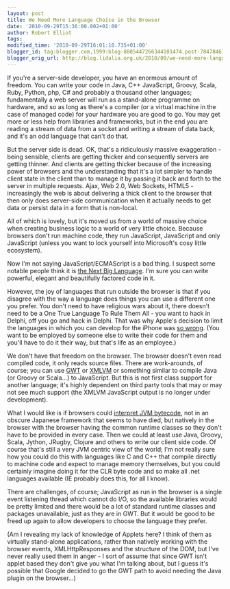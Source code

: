 ```yaml
---
layout: post
title: We Need More Language Choice in the Browser
date: '2010-09-29T15:36:00.002+01:00'
author: Robert Elliot
tags: 
modified_time: '2010-09-29T16:01:10.735+01:00'
blogger_id: tag:blogger.com,1999:blog-8805447266344101474.post-7847846748232305555
blogger_orig_url: http://blog.lidalia.org.uk/2010/09/we-need-more-language-choice-in-browser.html
---
```


If you're a server-side developer, you have an enormous amount of freedom. You can write your code in Java, C++ JavaScript, Groovy, Scala, Ruby, Python, php, C# and probably a thousand other languages; fundamentally a web server will run as a stand-alone programme on hardware, and so as long as there's a compiler (or a virtual machine in the case of managed code) for your hardware you are good to go. You may get more or less help from libraries and frameworks, but in the end you are reading a stream of data from a socket and writing a stream of data back, and it's an odd language that can't do that.

 But the server side is dead. OK, that's a ridiculously massive exaggeration - being sensible, clients are getting thicker and consequently servers are getting thinner. And clients are getting thicker because of the increasing power of browsers and the understanding that it's a lot simpler to handle client state in the client than to manage it by passing it back and forth to the server in multiple requests. Ajax, Web 2.0, Web Sockets, HTML5 - increasingly the web is about delivering a thick client to the browser that then only does server-side communication when it actually needs to get data or persist data in a form that is non-local.

 All of which is lovely, but it's moved us from a world of massive choice when creating business logic to a world of very little choice. Because browsers don't run machine code, they run JavaScript, JavaScript and only JavaScript (unless you want to lock yourself into Microsoft's cosy little ecosystem).

 Now I'm not saying JavaScript/ECMAScript is a bad thing. I suspect some notable people think it is [the Next Big Language](http://steve-yegge.blogspot.com/2007/02/next-big-language.html). I'm sure you can write powerful, elegant and beautifully factored code in it.

 However, the joy of languages that run outside the browser is that if you disagree with the way a language does things you can use a different one you prefer. You don't need to have religious wars about it, there doesn't need to be a One True Language To Rule Them All - you want to hack in Delphi, off you go and hack in Delphi. That was why Apple's decision to limit the languages in which you can develop for the iPhone was [so wrong](http://enfranchisedmind.com/blog/posts/apple-is-just-microsoft-with-better-marketing/). (You want to be employed by someone else to write their code for them and you'll have to do it their way, but that's life as an employee.)

 We don't have that freedom on the browser. The browser doesn't even read compiled code, it only reads source files. There are work-arounds, of course; you can use [GWT](http://code.google.com/webtoolkit/) or [XMLVM](http://www.xmlvm.org/overview/) or something similar to compile Java (or Groovy or Scala...) to JavaScript. But this is not first class support for another language; it's highly dependent on third party tools that may or may not see much support (the XMLVM JavaScript output is no longer under development).

 What I would like is if browsers could [interpret JVM bytecode](http://ejohn.org/blog/running-java-in-javascript/), not in an obscure Japanese framework that seems to have died, but natively in the browser with the browser having the common runtime classes so they don't have to be provided in every case. Then we could at least use Java, Groovy, Scala, Jython, JRugby, Clojure and others to write our client side code. Of course that's still a very JVM centric view of the world; I'm not really sure how you could do this with languages like C and C++ that compile directly to machine code and expect to manage memory themselves, but you could certainly imagine doing it for the CLR byte code and so make all .net languages available (IE probably does this, for all I know).

 There are challenges, of course; JavaScript as run in the browser is a single event listening thread which cannot do I/O, so the available libraries would be pretty limited and there would be a lot of standard runtime classes and packages unavailable, just as they are in GWT. But it would be good to be freed up again to allow developers to choose the language they prefer.

 (Am I revealing my lack of knowledge of Applets here? I think of them as virtually stand-alone applications, rather than natively working with the browser events, XMLHttpResponses and the structure of the DOM, but I've never really used them in anger - I sort of assume that since GWT isn't applet based they don't give you what I'm talking about, but I guess it's possible that Google decided to go the GWT path to avoid needing the Java plugin on the browser...)

